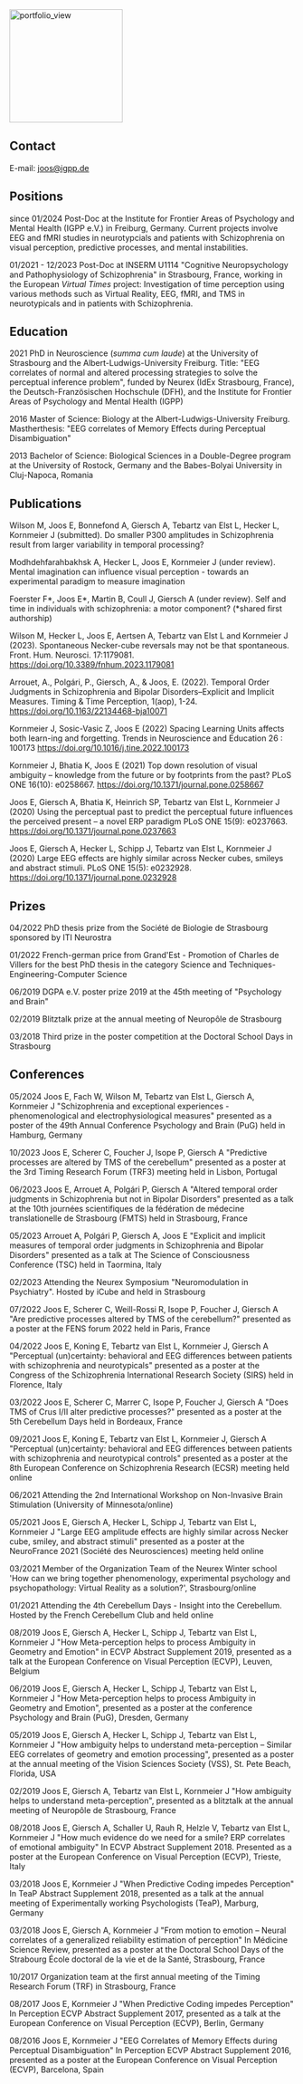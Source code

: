 [//]: # "## Dr. rer. nat. Ellen Joos"

<img width="200" alt="portfolio_view" src="https://user-images.githubusercontent.com/97749444/149893498-e56fc70f-ce25-4cdb-844c-45d4085e3bf9.jpg">

## Contact
E-mail: [joos@igpp.de](mailto:joos@igpp.de)

## Positions

since 01/2024 Post-Doc at the Institute for Frontier Areas of Psychology and Mental Health (IGPP e.V.) in Freiburg, Germany. Current projects involve EEG and fMRI studies in neurotypcials and patients with Schizophrenia on visual perception, predictive processes, and mental instabilities. 

01/2021 - 12/2023 Post-Doc at INSERM U1114 "Cognitive Neuropsychology and Pathophysiology of Schizophrenia" in Strasbourg, France, working in the European _Virtual Times_ project: Investigation of time perception using various methods such as Virtual Reality, EEG, fMRI, and TMS in neurotypicals and in patients with Schizophrenia.

## Education

2021 PhD in Neuroscience (_summa cum laude_) at the University of Strasbourg and the Albert-Ludwigs-University Freiburg. Title: "EEG correlates of normal and altered processing strategies to solve the perceptual inference problem", funded by Neurex (IdEx Strasbourg, France), the Deutsch-Französischen Hochschule (DFH), and the Institute for Frontier Areas of Psychology and Mental Health (IGPP)

2016 Master of Science: Biology at the Albert-Ludwigs-University Freiburg. Mastherthesis: "EEG correlates of Memory Effects during Perceptual Disambiguation"

2013 Bachelor of Science: Biological Sciences in a Double-Degree program at the University of Rostock, Germany and the Babes-Bolyai University in Cluj-Napoca, Romania

## Publications

Wilson M, Joos E, Bonnefond A, Giersch A, Tebartz van Elst L, Hecker L, Kornmeier J (submitted). Do smaller P300 amplitudes in Schizophrenia result from larger variability in temporal processing?

Modhdehfarahbakhsk A, Hecker L, Joos E, Kornmeier J (under review). Mental imagination can influence visual perception - towards an experimental paradigm to measure imagination

Foerster F\*, Joos E\*, Martin B, Coull J, Giersch A (under review). Self and time in individuals with schizophrenia: a motor component? (*shared first authorship)

Wilson M, Hecker L, Joos E, Aertsen A, Tebartz van Elst L and Kornmeier J (2023). Spontaneous Necker-cube reversals may not be that spontaneous. Front. Hum. Neurosci. 17:1179081. <a href="https://doi.org/10.3389/fnhum.2023.1179081"> https://doi.org/10.3389/fnhum.2023.1179081 </a>

Arrouet, A., Polgári, P., Giersch, A., & Joos, E. (2022). Temporal Order Judgments in Schizophrenia and Bipolar Disorders–Explicit and Implicit Measures. Timing & Time Perception, 1(aop), 1-24. <a href="https://doi.org/10.1163/22134468-bja10071"> https://doi.org/10.1163/22134468-bja10071 </a>

Kornmeier J, Sosic-Vasic Z, Joos E (2022) Spacing Learning Units affects both learn-ing and forgetting. Trends in Neuroscience and Education 26 : 100173 <a href="https://doi.org/10.1016/j.tine.2022.100173"> https://doi.org/10.1016/j.tine.2022.100173 </a>

Kornmeier J, Bhatia K, Joos E (2021) Top down resolution of visual ambiguity – knowledge from the future or by footprints from the past? PLoS ONE 16(10): e0258667. <a href="https://doi.org/10.1371/journal.pone.0258667"> https://doi.org/10.1371/journal.pone.0258667 </a>

Joos E, Giersch A, Bhatia K, Heinrich SP, Tebartz van Elst L, Kornmeier J (2020) Using the perceptual past to predict the perceptual future influences the perceived present – a novel ERP paradigm PLoS ONE 15(9): e0237663. <a href="https://doi.org/10.1371/journal.pone.0237663"> https://doi.org/10.1371/journal.pone.0237663 </a>

Joos E, Giersch A, Hecker L, Schipp J, Tebartz van Elst L, Kornmeier J (2020) Large EEG effects are highly similar across Necker cubes, smileys and abstract stimuli. PLoS ONE 15(5): e0232928. <a href="https://doi.org/10.1371/journal.pone.0232928"> https://doi.org/10.1371/journal.pone.0232928 </a>


## Prizes

04/2022 PhD thesis prize from the Société de Biologie de Strasbourg sponsored by ITI Neurostra

01/2022 French-german price from Grand'Est - Promotion of Charles de Villers for the best PhD thesis in the category Science and Techniques-Engineering-Computer Science

06/2019 DGPA e.V. poster prize 2019 at the 45th meeting of "Psychology and Brain"

02/2019 Blitztalk prize at the annual meeting of Neuropôle de Strasbourg

03/2018 Third prize in the poster competition at the Doctoral School Days in Strasbourg


## Conferences

05/2024 Joos E, Fach W, Wilson M, Tebartz van Elst L, Giersch A, Kornmeier J "Schizophrenia and exceptional experiences - phenomenological and electrophysiological measures" presented as a poster of the 49th Annual Conference Psychology and Brain (PuG) held in Hamburg, Germany

10/2023 Joos E, Scherer C, Foucher J, Isope P, Giersch A "Predictive processes are altered by TMS of the cerebellum" presented as a poster at the 3rd Timing Research Forum (TRF3) meeting held in Lisbon, Portugal

06/2023 Joos E, Arrouet A, Polgári P, Giersch A "Altered temporal order judgments in Schizophrenia but not in Bipolar Disorders" presented as a talk at the 10th journées scientifiques de la fédération de médecine translationelle de Strasbourg (FMTS) held in Strasbourg, France

05/2023 Arrouet A, Polgári P, Giersch A, Joos E "Explicit and implicit measures of temporal order judgments in Schizophrenia and Bipolar Disorders" presented as a talk at The Science of Consciousness Conference (TSC) held in Taormina, Italy

02/2023 Attending the Neurex Symposium "Neuromodulation in Psychiatry". Hosted by iCube and held in Strasbourg

07/2022 Joos E, Scherer C, Weill-Rossi R, Isope P, Foucher J, Giersch A "Are predictive processes altered by TMS of the cerebellum?" presented as a poster at the FENS forum 2022 held in Paris, France

04/2022 Joos E, Koning E, Tebartz van Elst L, Kornmeier J, Giersch A "Perceptual (un)certainty: behavioral and EEG differences between patients with schizophrenia and neurotypicals" presented as a poster at the Congress of the Schizophrenia International Research Society (SIRS) held in Florence, Italy

03/2022 Joos E, Scherer C, Marrer C, Isope P, Foucher J, Giersch A "Does TMS of Crus I/II alter predictive processes?" presented as a poster at the 5th Cerebellum Days held in Bordeaux, France

09/2021 Joos E, Koning E, Tebartz van Elst L, Kornmeier J, Giersch A "Perceptual (un)certainty: behavioral and EEG differences between patients with schizophrenia and neurotypical controls" presented as a poster at the 8th European Conference on Schizophrenia Research (ECSR) meeting held online

06/2021 Attending the 2nd International Workshop on Non-Invasive Brain Stimulation (University of Minnesota/online)

05/2021 Joos E, Giersch A, Hecker L, Schipp J, Tebartz van Elst L, Kornmeier J "Large EEG amplitude effects are highly similar across Necker cube, smiley, and abstract stimuli" presented as a poster at the NeuroFrance 2021 (Société des Neurosciences) meeting held online

03/2021 Member of the Organization Team of the Neurex Winter school 'How can we bring together phenomenology, experimental psychology and psychopathology: Virtual Reality as a solution?', Strasbourg/online

01/2021 Attending the 4th Cerebellum Days - Insight into the Cerebellum. Hosted by the French Cerebellum Club and held online

08/2019 Joos E, Giersch A, Hecker L, Schipp J, Tebartz van Elst L, Kornmeier J "How Meta-perception helps to process Ambiguity in Geometry and Emotion" in ECVP Abstract Supplement 2019, presented as a talk at the European Conference on Visual Perception (ECVP), Leuven, Belgium

06/2019 Joos E, Giersch A, Hecker L, Schipp J, Tebartz van Elst L, Kornmeier J "How Meta-perception helps to process Ambiguity in Geometry and Emotion", presented as a poster at the conference Psychology and Brain (PuG), Dresden, Germany

05/2019 Joos E, Giersch A, Hecker L, Schipp J, Tebartz van Elst L, Kornmeier J "How ambiguity helps to understand meta-perception – Similar EEG correlates of geometry and emotion processing", presented as a poster at the annual meeting of the Vision Sciences Society (VSS), St. Pete Beach, Florida, USA

02/2019 Joos E, Giersch A, Tebartz van Elst L, Kornmeier J "How ambiguity helps to understand meta-perception", presented as a blitztalk at the annual meeting of Neuropôle de Strasbourg, France

08/2018 Joos E, Giersch A, Schaller U, Rauh R, Helzle V, Tebartz van Elst L, Kornmeier J "How much evidence do we need for a smile? ERP correlates of emotional ambiguity" In ECVP Abstract Supplement 2018. Presented as a poster at the European Conference on Visual Perception (ECVP), Trieste, Italy

03/2018 Joos E, Kornmeier J "When Predictive Coding impedes Perception" In TeaP Abstract Supplement 2018, presented as a talk at the annual meeting of Experimentally working Psychologists (TeaP), Marburg, Germany

03/2018 Joos E, Giersch A, Kornmeier J "From motion to emotion – Neural correlates of a generalized reliability estimation of perception" In Médicine Science Review, presented as a poster at the Doctoral School Days of the Strabourg École doctoral de la vie et de la Santé, Strasbourg, France

10/2017 Organization team at the first annual meeting of the Timing Research Forum (TRF) in Strasbourg, France

08/2017 Joos E, Kornmeier J "When Predictive Coding impedes Perception" In Perception ECVP Abstract Supplement 2017, presented as a talk at the European Conference on Visual Perception (ECVP), Berlin, Germany

08/2016 Joos E, Kornmeier J "EEG Correlates of Memory Effects during Perceptual Disambiguation" In Perception ECVP Abstract Supplement 2016, presented as a poster at the European Conference on Visual Perception (ECVP), Barcelona, Spain 

[//]: # "You can use the [editor on GitHub](https://github.com/ellenjoos/ellenjoos.github.io/edit/main/index.md) to maintain and preview the content for your website in Markdown files."

[//]: # "Whenever you commit to this repository, GitHub Pages will run [Jekyll](https://jekyllrb.com/) to rebuild the pages in your site, from the content in your Markdown files."

[//]: # "### Markdown"

[//]: # "Markdown is a lightweight and easy-to-use syntax for styling your writing. It includes conventions for"

[//]: # "```markdown"
[//]: # "Syntax highlighted code block"

[//]: # "# Header 1"
[//]: # "## Header 2"
[//]: # "### Header 3"

[//]: # "- Bulleted"
[//]: # "- List"

[//]: # "1. Numbered"
[//]: # "2. List"

[//]: # "**Bold** and _Italic_ and `Code` text"

[//]: # "[Link](url) and ![Image](src)"
[//]: # "```"

[//]: # "For more details see [Basic writing and formatting syntax](https://docs.github.com/en/github/writing-on-github/getting-started-with-writing-and-formatting-on-github/basic-writing-and-formatting-syntax)."

[//]: # "### Jekyll Themes"

[//]: # "Your Pages site will use the layout and styles from the Jekyll theme you have selected in your [repository settings](https://github.com/ellenjoos/ellenjoos.github.io/settings/pages). The name of this theme is saved in the Jekyll `_config.yml` configuration file."

[//]: # "### Support or Contact"

[//]: # "Having trouble with Pages? Check out our [documentation](https://docs.github.com/categories/github-pages-basics/) or [contact support](https://support.github.com/contact) and we’ll help you sort it out."
